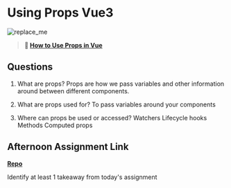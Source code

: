 # Using Props Vue3

![replace_me](https://codeworks.blob.core.windows.net/public/assets/img/illustrations/placeholder.svg)

> **📖 [How to Use Props in Vue](https://codeworksacademy.com/fs-student-guide/resources/wk6/02-Props)**

## Questions

1. What are props?
Props are how we pass variables and other information around between different components. 

2. What are props used for?
To pass variables around your components

3. Where can props be used or accessed?
Watchers
Lifecycle hooks
Methods
Computed props

## Afternoon Assignment Link

**[Repo](https://github.com/AustinDye/<ASSIGNMENT_REPO>)**

Identify at least 1 takeaway from today's assignment
